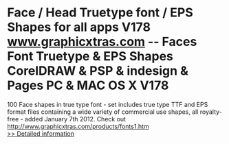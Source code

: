 # Face / Head Truetype font / EPS Shapes for all apps V178<br />www.graphicxtras.com -- Faces Font Truetype & EPS Shapes CorelDRAW & PSP & indesign & Pages PC & MAC OS X V178

100 Face shapes in true type font - set includes true type TTF and EPS format files containing a wide variety of commercial use shapes, all royalty-free - added January 7th 2012.
Check out http://www.graphicxtras.com/products/fonts1.htm<br />[>> Detailed information](https://secure.shareit.com/shareit/product.html?productid=300498507&affiliateid=200057808)